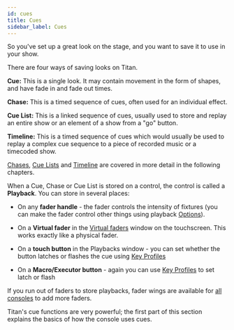 ```yaml
---
id: cues
title: Cues
sidebar_label: Cues
---
```


So you've set up a great look on the stage, and you want to save it to
use in your show.

There are four ways of saving looks on Titan.

**Cue:** This is a single look. It may contain movement in the form of
shapes, and have fade in and fade out times.

**Chase:** This is a timed sequence of cues, often used for an
individual effect.

**Cue List:** This is a linked sequence of cues, usually used to store
and replay an entire show or an element of a show from a "go" button.

**Timeline:** This is a timed sequence of cues which would usually be used to 
replay a complex cue sequence to a piece of recorded music or a timecoded show.

[Chases](chases.md), [Cue Lists](cue-lists.md) and [Timeline](timeline.md) are 
covered in more detail in the following chapters.

When a Cue, Chase or Cue List is stored on a control, the control is
called a **Playback**. You can store in several places:

-   On any **fader handle** - the fader controls the intensity of
    fixtures (you can make the fader control other things using playback
    [Options](cues/playback-options.md)).
	
-	On a **Virtual fader** in the [Virtual faders](running-the-show/playback-controls.md#virtual-faders) window on the touchscreen. This works exactly like
	a physical fader.

-   On a **touch button** in the Playbacks window - you can set whether
    the button latches or flashes the cue using [Key Profiles](system-settings/key-profiles.md)

-   On a **Macro/Executor button** - again you can use [Key Profiles](system-settings/key-profiles.md) to
    set latch or flash

If you run out of faders to store playbacks, fader wings are available
for [all consoles](about-the-consoles.md) to add more faders.

Titan's cue functions are very powerful; the first part of this section
explains the basics of how the console uses cues.